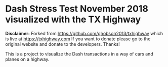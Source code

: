 # Dash Stress Test November 2018 visualized with the TX Highway

**Disclaimer:** Forked from https://github.com/ghobson2013/txhighway which is live at https://txhighway.com
If you want to donate please go to the original website and donate to the developers. Thanks!

This is a project to visualize the Dash transactions in a way of cars and planes on a highway.